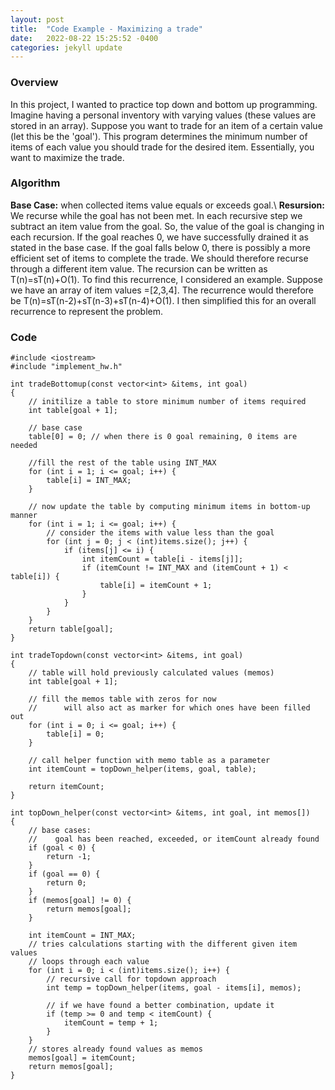 ```yaml
---
layout: post
title:  "Code Example - Maximizing a trade"
date:   2022-08-22 15:25:52 -0400
categories: jekyll update
---
```

### Overview
In this project, I wanted to practice top down and bottom up programming. Imagine having a personal inventory with varying values (these values are stored in an array). Suppose you want to trade for an item of a certain value (let this be the 'goal'). This program determines the minimum number of items of each value you should trade for the desired item. Essentially, you want to maximize the trade.

### Algorithm
**Base Case:** when collected items value equals or exceeds goal.\\
**Resursion:** We recurse while the goal has not been met. In each recursive step we subtract an item value from the goal. So, the value of the goal is changing in each recursion. If the goal reaches 0, we have successfully drained it as stated in the base case. If the goal falls below 0, there is possibly a more efficient set of items to complete the trade. We should therefore recurse through a different item value. 
The recursion can be written as T(n)=sT(n)+O(1).
To find this recurrence, I considered an example. Suppose we have an array of item values =[2,3,4]. The recurrence would therefore be T(n)=sT(n-2)+sT(n-3)+sT(n-4)+O(1). I then simplified this for an overall recurrence to represent the problem.

### Code
```
#include <iostream>
#include "implement_hw.h"

int tradeBottomup(const vector<int> &items, int goal)
{
    // initilize a table to store minimum number of items required
    int table[goal + 1];
    
    // base case
    table[0] = 0; // when there is 0 goal remaining, 0 items are needed
    
    //fill the rest of the table using INT_MAX
    for (int i = 1; i <= goal; i++) {
        table[i] = INT_MAX;
    }
    
    // now update the table by computing minimum items in bottom-up manner
    for (int i = 1; i <= goal; i++) {
        // consider the items with value less than the goal
        for (int j = 0; j < (int)items.size(); j++) {
            if (items[j] <= i) {
                int itemCount = table[i - items[j]];
                if (itemCount != INT_MAX and (itemCount + 1) < table[i]) {
                    table[i] = itemCount + 1;
                }
            }
        }
    }
    return table[goal];
}

int tradeTopdown(const vector<int> &items, int goal) 
{
    // table will hold previously calculated values (memos)
    int table[goal + 1];
    
    // fill the memos table with zeros for now 
    //      will also act as marker for which ones have been filled out
    for (int i = 0; i <= goal; i++) {
        table[i] = 0;
    }
    
    // call helper function with memo table as a parameter
    int itemCount = topDown_helper(items, goal, table);
    
    return itemCount;
}

int topDown_helper(const vector<int> &items, int goal, int memos[])
{
    // base cases:
    //    goal has been reached, exceeded, or itemCount already found
    if (goal < 0) {
        return -1;
    }
    if (goal == 0) {
        return 0;
    }
    if (memos[goal] != 0) {
        return memos[goal];
    }
    
    int itemCount = INT_MAX;
    // tries calculations starting with the different given item values
    // loops through each value
    for (int i = 0; i < (int)items.size(); i++) {
        // recursive call for topdown approach
        int temp = topDown_helper(items, goal - items[i], memos);
        
        // if we have found a better combination, update it
        if (temp >= 0 and temp < itemCount) {
            itemCount = temp + 1;
        }
    }
    // stores already found values as memos
    memos[goal] = itemCount;
    return memos[goal];
}
```



